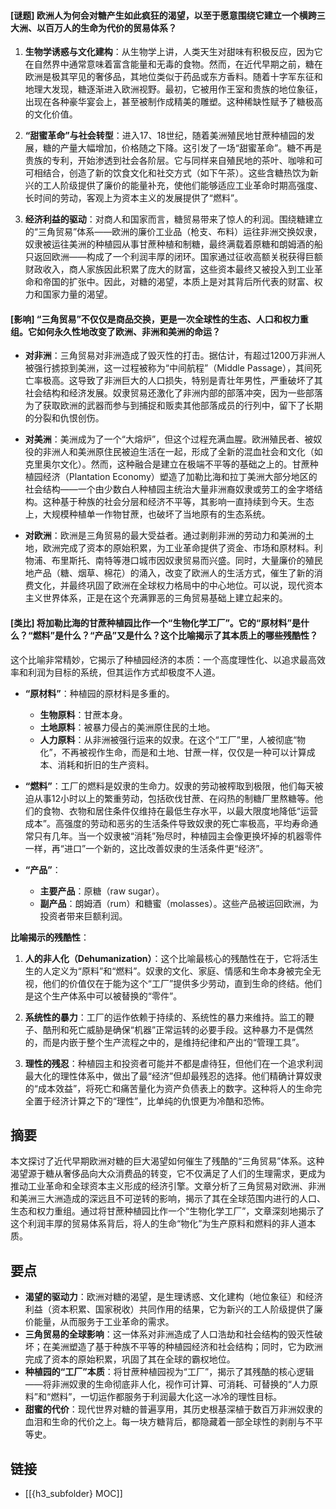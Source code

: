 #### [谜题] 欧洲人为何会对糖产生如此疯狂的渴望，以至于愿意围绕它建立一个横跨三大洲、以百万人的生命为代价的贸易体系？

1.  **生物学诱惑与文化建构**：从生物学上讲，人类天生对甜味有积极反应，因为它在自然界中通常意味着富含能量和无毒的食物。然而，在近代早期之前，糖在欧洲是极其罕见的奢侈品，其地位类似于药品或东方香料。随着十字军东征和地理大发现，糖逐渐进入欧洲视野。最初，它被用作王室和贵族的地位象征，出现在各种豪华宴会上，甚至被制作成精美的雕塑。这种稀缺性赋予了糖极高的文化价值。

2.  **“甜蜜革命”与社会转型**：进入17、18世纪，随着美洲殖民地甘蔗种植园的发展，糖的产量大幅增加，价格随之下降。这引发了一场“甜蜜革命”。糖不再是贵族的专利，开始渗透到社会各阶层。它与同样来自殖民地的茶叶、咖啡和可可相结合，创造了新的饮食文化和社交方式（如下午茶）。这些含糖热饮为新兴的工人阶级提供了廉价的能量补充，使他们能够适应工业革命时期高强度、长时间的劳动，客观上为资本主义的发展提供了“燃料”。

3.  **经济利益的驱动**：对商人和国家而言，糖贸易带来了惊人的利润。围绕糖建立的“三角贸易”体系——欧洲的廉价工业品（枪支、布料）运往非洲交换奴隶，奴隶被运往美洲的种植园从事甘蔗种植和制糖，最终满载着原糖和朗姆酒的船只返回欧洲——构成了一个利润丰厚的闭环。国家通过征收高额关税获得巨额财政收入，商人家族因此积累了庞大的财富，这些资本最终又被投入到工业革命和帝国的扩张中。因此，对糖的渴望，本质上是对其背后所代表的财富、权力和国家力量的渴望。

#### [影响] “三角贸易”不仅仅是商品交换，更是一次全球性的生态、人口和权力重组。它如何永久性地改变了欧洲、非洲和美洲的命运？

-   **对非洲**：三角贸易对非洲造成了毁灭性的打击。据估计，有超过1200万非洲人被强行掳掠到美洲，这一过程被称为“中间航程”（Middle Passage），其间死亡率极高。这导致了非洲巨大的人口损失，特别是青壮年男性，严重破坏了其社会结构和经济发展。奴隶贸易还激化了非洲内部的部落冲突，因为一些部落为了获取欧洲的武器而参与到捕捉和贩卖其他部落成员的行列中，留下了长期的分裂和仇恨创伤。

-   **对美洲**：美洲成为了一个“大熔炉”，但这个过程充满血腥。欧洲殖民者、被奴役的非洲人和美洲原住民被迫生活在一起，形成了全新的混血社会和文化（如克里奥尔文化）。然而，这种融合是建立在极端不平等的基础之上的。甘蔗种植园经济（Plantation Economy）塑造了加勒比海和拉丁美洲大部分地区的社会结构——一个由少数白人种植园主统治大量非洲裔奴隶或劳工的金字塔结构。这种基于种族的社会分层和经济不平等，其影响一直持续到今天。生态上，大规模种植单一作物甘蔗，也破坏了当地原有的生态系统。

-   **对欧洲**：欧洲是三角贸易的最大受益者。通过剥削非洲的劳动力和美洲的土地，欧洲完成了资本的原始积累，为工业革命提供了资金、市场和原材料。利物浦、布里斯托、南特等港口城市因奴隶贸易而兴盛。同时，大量廉价的殖民地产品（糖、烟草、棉花）的涌入，改变了欧洲人的生活方式，催生了新的消费文化，并最终巩固了欧洲在全球权力格局中的中心地位。可以说，现代资本主义世界体系，正是在这个充满罪恶的三角贸易基础上建立起来的。

#### [类比] 将加勒比海的甘蔗种植园比作一个“生物化学工厂”。它的“原材料”是什么？“燃料”是什么？“产品”又是什么？这个比喻揭示了其本质上的哪些残酷性？

这个比喻非常精妙，它揭示了种植园经济的本质：一个高度理性化、以追求最高效率和利润为目标的系统，但其运作方式却极度不人道。

-   **“原材料”**：种植园的原材料是多重的。
    -   **生物原料**：甘蔗本身。
    -   **土地原料**：被暴力侵占的美洲原住民的土地。
    -   **人力原料**：从非洲被强行运来的奴隶。在这个“工厂”里，人被彻底“物化”，不再被视作生命，而是和土地、甘蔗一样，仅仅是一种可以计算成本、消耗和折旧的生产资料。

-   **“燃料”**：工厂的燃料是奴隶的生命力。奴隶的劳动被榨取到极限，他们每天被迫从事12小时以上的繁重劳动，包括砍伐甘蔗、在闷热的制糖厂里熬糖等。他们的食物、衣物和居住条件仅维持在最低生存水平，以最大限度地降低“运营成本”。高强度的劳动和恶劣的生活条件导致奴隶的死亡率极高，平均寿命通常只有几年。当一个奴隶被“消耗”殆尽时，种植园主会像更换坏掉的机器零件一样，再“进口”一个新的，这比改善奴隶的生活条件更“经济”。

-   **“产品”**：
    -   **主要产品**：原糖（raw sugar）。
    -   **副产品**：朗姆酒（rum）和糖蜜（molasses）。这些产品被运回欧洲，为投资者带来巨额利润。

**比喻揭示的残酷性**：

1.  **人的非人化（Dehumanization）**：这个比喻最核心的残酷性在于，它将活生生的人定义为“原料”和“燃料”。奴隶的文化、家庭、情感和生命本身被完全无视，他们的价值仅在于能为这个“工厂”提供多少劳动，直到生命的终结。他们是这个生产体系中可以被替换的“零件”。

2.  **系统性的暴力**：工厂的运作依赖于持续的、系统性的暴力来维持。监工的鞭子、酷刑和死亡威胁是确保“机器”正常运转的必要手段。这种暴力不是偶然的，而是内嵌于整个生产流程之中的，是维持纪律和产出的“管理工具”。

3.  **理性的残忍**：种植园主和投资者可能并不都是虐待狂，但他们在一个追求利润最大化的理性体系中，做出了最“经济”但却最残忍的选择。他们精确计算奴隶的“成本效益”，将死亡和痛苦量化为资产负债表上的数字。这种将人的生命完全置于经济计算之下的“理性”，比单纯的仇恨更为冷酷和恐怖。


## 摘要

本文探讨了近代早期欧洲对糖的巨大渴望如何催生了残酷的“三角贸易”体系。这种渴望源于糖从奢侈品向大众消费品的转变，它不仅满足了人们的生理需求，更成为推动工业革命和全球资本主义形成的经济引擎。文章分析了三角贸易对欧洲、非洲和美洲三大洲造成的深远且不可逆转的影响，揭示了其在全球范围内进行的人口、生态和权力重组。通过将甘蔗种植园比作一个“生物化学工厂”，文章深刻地揭示了这个利润丰厚的贸易体系背后，将人的生命“物化”为生产原料和燃料的非人道本质。

## 要点

-   **渴望的驱动力**：欧洲对糖的渴望，是生理诱惑、文化建构（地位象征）和经济利益（资本积累、国家税收）共同作用的结果，它为新兴的工人阶级提供了廉价能量，从而服务于工业革命的需求。
-   **三角贸易的全球影响**：这一体系对非洲造成了人口浩劫和社会结构的毁灭性破坏；在美洲塑造了基于种族不平等的种植园经济和社会结构；同时，它为欧洲完成了资本的原始积累，巩固了其在全球的霸权地位。
-   **种植园的“工厂”本质**：将甘蔗种植园视为“工厂”，揭示了其残酷的核心逻辑——将非洲奴隶的生命彻底非人化，视作可计算、可消耗、可替换的“人力原料”和“燃料”，一切运作都服务于利润最大化这一冰冷的理性目标。
-   **甜蜜的代价**：现代世界对糖的普遍享用，其历史根基深植于数百万非洲奴隶的血泪和生命的代价之上。每一块方糖背后，都隐藏着一部全球性的剥削与不平等史。

## 链接

- [[{h3_subfolder} MOC]]
